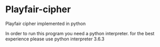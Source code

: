 # Playfair-cipher
Playfair cipher implemented in python

In order to run this program you need a python interpreter.
for the best experience please use python interpreter 3.6.3

